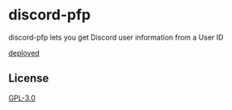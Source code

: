 # discord-pfp

discord-pfp lets you get Discord user information from a User ID

[deployed](https://id.c3dh.xyz)

## License

[GPL-3.0](https://choosealicense.com/licenses/gpl-3.0/)
